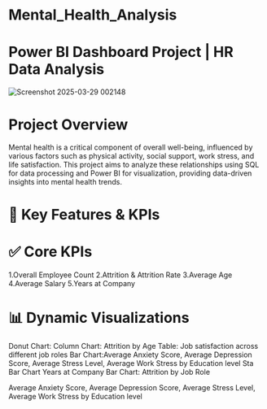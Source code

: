 # Mental_Health_Analysis

 # Power BI Dashboard Project | HR Data Analysis
 ![Screenshot 2025-03-29 002148](https://github.com/user-attachments/assets/fe24dc57-4c61-4735-8636-4786892b82a7)

 # Project Overview
 Mental health is a critical component of overall well-being, influenced by various factors such as physical activity, social support, work stress, and life satisfaction. This project aims to analyze these relationships using SQL for data processing and Power BI for visualization, providing data-driven insights into mental health trends.

 # 🔎 Key Features & KPIs
 # ✅ Core KPIs
   1.Overall Employee Count
   2.Attrition & Attrition Rate
   3.Average Age
   4.Average Salary
   5.Years at Company

 # 📊 Dynamic Visualizations
   Donut Chart: 
   Column Chart: Attrition by Age
   Table: Job satisfaction across different job roles
   Bar Chart:Average Anxiety Score, Average Depression Score, Average Stress Level, Average Work Stress by Education level
   Sta Bar Chart Years at Company
   Bar Chart: Attrition by Job Role


   Average Anxiety Score, Average Depression Score, Average Stress Level, Average Work Stress by Education level

